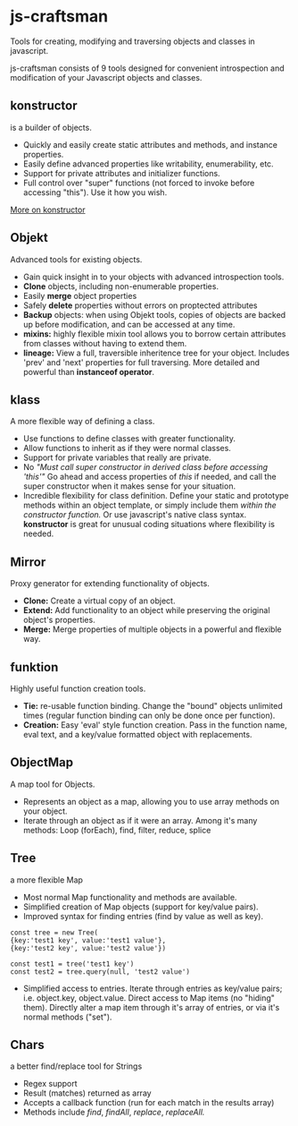 # js-craftsman

Tools for creating, modifying and traversing objects and classes in javascript.

js-craftsman consists of 9 tools designed for convenient introspection and modification of your Javascript objects and classes.

## konstructor
is a builder of objects. 
- Quickly and easily create static attributes and methods, and instance properties.
- Easily define advanced properties like writability, enumerability, etc.
- Support for private attributes and initializer functions.
- Full control over "super" functions (not forced to invoke before accessing "this"). Use it how you wish.

[More on konstructor](https://github.com/keithricker/js-craftsman/wiki/konstructor)  
 
## Objekt
Advanced tools for existing objects.
- Gain quick insight in to your objects with advanced introspection tools.
- **Clone** objects, including non-enumerable properties.
- Easily **merge** object properties
- Safely **delete** properties without errors on proptected attributes
- **Backup** objects: when using Objekt tools, copies of objects are backed up before modification, and can be accessed at any time.
- **mixins:** highly flexible mixin tool allows you to borrow certain attributes from classes without having to extend them.
- **lineage:** View a full, traversible inheritence tree for your object. Includes 'prev' and 'next' properties for full traversing.
More detailed and powerful than **instanceof operator**.

## klass
A more flexible way of defining a class.
- Use functions to define classes with greater functionality.
- Allow functions to inherit as if they were normal classes.
- Support for private variables that really are private.
- No *"Must call super constructor in derived class before accessing 'this'"* Go ahead and access properties of *this* if needed, and call the super constructor when it makes sense for your situation.
- Incredible flexibility for class definition. Define your static and prototype methods within an object template, or simply include them *within the constructor function.* Or use javascript's native class syntax. **konstructor** is great for unusual coding situations where flexibility is needed.

## Mirror
Proxy generator for extending functionality of objects.
- **Clone:** Create a virtual copy of an object.
- **Extend:** Add functionality to an object while preserving the original object's properties.
- **Merge:** Merge properties of multiple objects in a powerful and flexible way.

## funktion
Highly useful function creation tools.
- **Tie:** re-usable function binding. Change the "bound" objects unlimited times (regular function binding can only be done once per function).
- **Creation:** Easy 'eval' style function creation. Pass in the function name, eval text, and a key/value formatted object with replacements.

## ObjectMap
A map tool for Objects. 
- Represents an object as a map, allowing you to use array methods on your object.
- Iterate through an object as if it were an array.
Among it's many methods: Loop (forEach), find, filter, reduce, splice

## Tree
a more flexible Map
- Most normal Map functionality and methods are available.
- Simplified creation of Map objects (support for key/value pairs).
- Improved syntax for finding entries (find by value as well as key).
```
const tree = new Tree(
{key:'test1 key', value:'test1 value'},
{key:'test2 key', value:'test2 value'})

const test1 = tree('test1 key')
const test2 = tree.query(null, 'test2 value')
```
- Simplified access to entries. Iterate through entries as key/value pairs; i.e. object.key, object.value. Direct access to Map items (no "hiding" them). Directly alter a map item through it's array of entries, or via it's normal methods ("set").

## Chars
a better find/replace tool for Strings
- Regex support
- Result (matches) returned as array
- Accepts a callback function (run for each match in the results array)
- Methods include *find*, *findAll*, *replace*, *replaceAll.*

